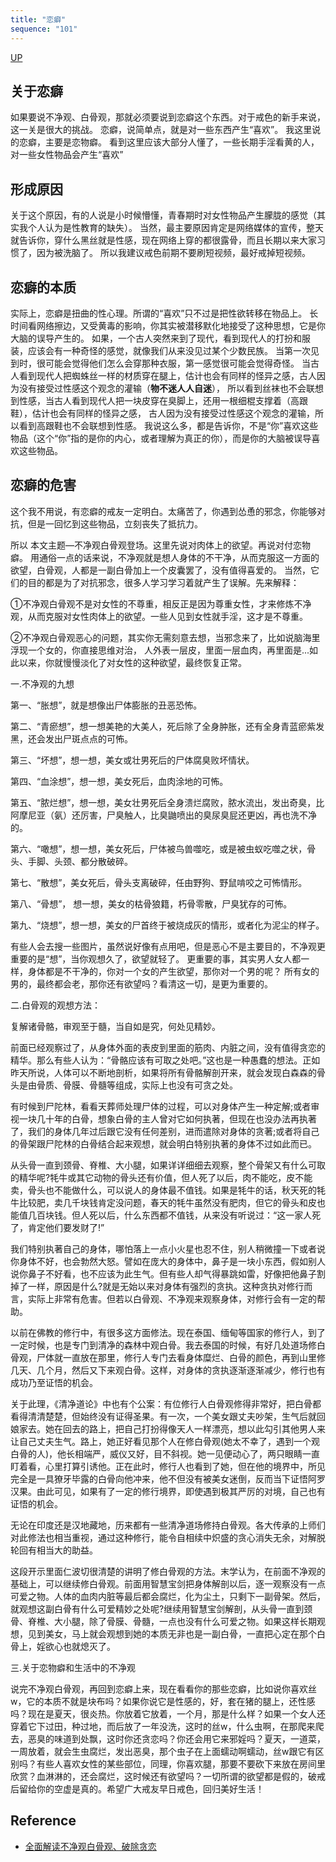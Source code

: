 ```yaml
---
title: "恋癖"
sequence: "101"
---
```


[UP](/thyself/thyself-home.html)

## 关于恋癖

如果要说不净观、白骨观，那就必须要说到恋癖这个东西。对于戒色的新手来说，这一关是很大的挑战。
恋癖，说简单点，就是对一些东西产生“喜欢”。
我这里说的恋癖，主要是恋物癖。
看到这里应该大部分人懂了，一些长期手淫看黄的人，对一些女性物品会产生“喜欢”

## 形成原因

关于这个原因，有的人说是小时候懵懂，青春期时对女性物品产生朦胧的感觉（其实我个人认为是性教育的缺失）。
当然，最主要原因肯定是网络媒体的宣传，整天就告诉你，穿什么黑丝就是性感，现在网络上穿的都很露骨，而且长期以来大家习惯了，因为被洗脑了。
所以我建议戒色前期不要刷短视频，最好戒掉短视频。

## 恋癖的本质

实际上，恋癖是扭曲的性心理。所谓的“喜欢”只不过是把性欲转移在物品上。
长时间看网络擦边，又受黄毒的影响，你其实被潜移默化地接受了这种思想，它是你大脑的误导产生的。
如果，一个古人突然来到了现代，看到现代人的打扮和服装，应该会有一种奇怪的感觉，就像我们从来没见过某个少数民族。
当第一次见到时，很可能会觉得他们怎么会穿那种衣服，第一感觉很可能会觉得奇怪。
当古人看到现代人把蜘蛛丝一样的材质穿在腿上，估计也会有同样的怪异之感，古人因为没有接受过性感这个观念的灌输（**物不迷人人自迷**），
所以看到丝袜也不会联想到性感，当古人看到现代人把一块皮穿在臭脚上，还用一根细棍支撑着（高跟鞋），估计也会有同样的怪异之感，
古人因为没有接受过性感这个观念的灌输，所以看到高跟鞋也不会联想到性感。
我说这么多，都是告诉你，不是“你”喜欢这些物品（这个“你”指的是你的内心，或者理解为真正的你），而是你的大脑被误导喜欢这些物品。
 

## 恋癖的危害

这个我不用说，有恋癖的戒友一定明白。太痛苦了，你遇到怂恿的邪念，你能够对抗，但是一回忆到这些物品，立刻丧失了抵抗力。

所以 本文主题—不净观白骨观登场。这里先说对肉体上的欲望。再说对付恋物癖。
用通俗一点的话来说，不净观就是想人身体的不干净，从而克服这一方面的欲望，白骨观，人都是一副白骨加上一个皮囊罢了，没有值得喜爱的。
当然，它们的目的都是为了对抗邪念，很多人学习学习着就产生了误解。先来解释：

①不净观白骨观不是对女性的不尊重，相反正是因为尊重女性，才来修炼不净观，从而克服对女性肉体上的欲望。一些人见到女性就手淫，这才是不尊重。

②不净观白骨观恶心的问题，其实你无需刻意去想，当邪念来了，比如说脑海里浮现一个女的，你直接思维对治，
人外表一层皮，里面一层血肉，再里面是...如此以来，你就慢慢淡化了对女性的这种欲望，最终恢复正常。

一.不净观的九想

第一、“胀想”，就是想像出尸体膨胀的丑恶恐怖。

第二、“青瘀想”，想一想美艳的大美人，死后除了全身肿胀，还有全身青蓝瘀紫发黑，还会发出尸斑点点的可怖。

第三、“坏想”，想一想，美女或壮男死后的尸体腐臭败坏情状。

第四、“血涂想”，想一想，美女死后，血肉涂地的可怖。

第五、“脓烂想”，想一想，美女壮男死后全身溃烂腐败，脓水流出，发出奇臭，比阿摩尼亚（氨）还厉害，尸臭触人，比臭鼬喷出的臭尿臭屁还更凶，再也洗不净的。

第六、“噉想”，想一想，美女死后，尸体被鸟兽噬吃，或是被虫蚁吃噬之状，骨头、手脚、头颈、都分散破碎。

第七、“散想”，美女死后，骨头支离破碎，任由野狗、野鼠啃咬之可怖情形。

第八、“骨想”， 想一想，美女的枯骨狼籍，朽骨零散，尸臭犹存的可怖。

第九、“烧想”，想一想，美女的尸首终于被烧成灰的情形，或者化为泥尘的样子。

有些人会去搜一些图片，虽然说好像有点用吧，但是恶心不是主要目的，不净观更重要的是“想”，当你观想久了，欲望就轻了。
更重要的事，其实男人女人都一样，身体都是不干净的，你对一个女的产生欲望，那你对一个男的呢？
所有女的男的，最终都会老，那你还有欲望吗？看清这一切，是更为重要的。

 



二.白骨观的观想方法：

复解诸骨骼，审观至于髓，当自如是究，何处见精妙。

前面已经观察过了，从身体外面的表皮到里面的筋肉、内脏之间，没有值得贪恋的精华。那么有些人认为：“骨骼应该有可取之处吧。”这也是一种愚蠢的想法。正如昨天所说，人体可以不断地剖析，如果将所有骨骼解剖开来，就会发现白森森的骨头是由骨质、骨膜、骨髓等组成，实际上也没有可贪之处。

有时候到尸陀林，看看天葬师处理尸体的过程，可以对身体产生一种定解;或者审视一块几十年的白骨，想象白骨的主人曾对它如何执著，但现在也没办法再执著了，我们的身体几年过后跟它没有任何差别，进而遣除对身体的贪著;或者将自己的骨架跟尸陀林的白骨结合起来观想，就会明白特别执著的身体不过如此而已。

从头骨一直到颈骨、脊椎、大小腿，如果详详细细去观察，整个骨架又有什么可取的精华呢?牦牛或其它动物的骨头还有价值，但人死了以后，肉不能吃，皮不能卖，骨头也不能做什么，可以说人的身体最不值钱。如果是牦牛的话，秋天死的牦牛比较肥，卖几千块钱肯定没问题，春天的牦牛虽然没有肥肉，但它的骨头和皮也能值几百块钱。但人死以后，什么东西都不值钱，从来没有听说过：“这一家人死了，肯定他们要发财了!”

我们特别执著自己的身体，哪怕落上一点小火星也忍不住，别人稍微撞一下或者说你身体不好，也会勃然大怒。譬如在庞大的身体中，鼻子是一块小东西，假如别人说你鼻子不好看，也不应该为此生气。但有些人却气得暴跳如雷，好像把他鼻子割掉了一样，原因是什么?就是无始以来对身体有强烈的贪执。这种贪执对修行而言，实际上非常有危害。但若以白骨观、不净观来观察身体，对修行会有一定的帮助。

以前在佛教的修行中，有很多这方面修法。现在泰国、缅甸等国家的修行人，到了一定时候，也是专门到清净的森林中观白骨。我去泰国的时候，有好几处道场修白骨观，尸体就一直放在那里，修行人专门去看身体糜烂、白骨的颜色，再到山里修几天、几个月，然后又下来观白骨。这样，对身体的贪执逐渐逐渐减少，修行也有成功乃至证悟的机会。

关于此理，《清净道论》中也有个公案：有位修行人白骨观修得非常好，把白骨都看得清清楚楚，但始终没有证得圣果。有一次，一个美女跟丈夫吵架，生气后就回娘家去。她在回去的路上，把自己打扮得像天人一样漂亮，想以此勾引其他男人来让自己丈夫生气。路上，她正好看见那个人在修白骨观(她太不幸了，遇到一个观白骨的人)，他长相端严，威仪又好，目不斜视。她一见便动心了，两只眼睛一直盯着看，心里打算引诱他。正在此时，修行人也看到了她，但在他的境界中，所见完全是一具獠牙毕露的白骨向他冲来，他不但没有被美女迷倒，反而当下证悟阿罗汉果。由此可见，如果有了一定的修行境界，即使遇到极其严厉的对境，自己也有证悟的机会。

无论在印度还是汉地藏地，历来都有一些清净道场修持白骨观。各大传承的上师们对此修法也相当重视，通过这种修行，能令自相续中炽盛的贪心消失无余，对解脱轮回有相当大的助益。

这段开示里面仁波切很清楚的讲明了修白骨观的方法。末学认为，在前面不净观的基础上，可以继续修白骨观。前面用智慧宝剑把身体解剖以后，逐一观察没有一点可爱之物。人体的血肉内脏等最后都会腐烂，化为尘土，只剩下一副骨架。然后，就观想这副白骨有什么可爱精妙之处呢?继续用智慧宝剑解剖，从头骨一直到颈骨、脊椎、大小腿，除了骨膜、骨髓，一点也没有什么可爱之物。如果这样长期观想，见到美女，马上就会观想到她的本质无非也是一副白骨，一直把心定在那个白骨上，婬欲心也就熄灭了。

三.关于恋物癖和生活中的不净观

说完不净观白骨观，再回到恋癖上来，现在看看你的那些恋癖，比如说你喜欢丝w，它的本质不就是块布吗？如果你说它是性感的，好，套在猪的腿上，还性感吗？现在是夏天，很炎热。你放着它放着，一个月，那是什么样？如果一个女人还穿着它下过田，种过地，而后放了一年没洗，这时的丝w，什么虫啊，在那爬来爬去，恶臭的味道到处飘，这时你还贪恋吗？你还会用它来邪婬吗？夏天，一道菜，一周放着，就会生虫腐烂，发出恶臭，那个虫子在上面蠕动啊蠕动，丝w跟它有区别吗？有些人喜欢女性的某些部位，同理，你喜欢腿，那要不要砍下来放在房间里欣赏？血淋淋的，还会腐烂，这时候还有欲望吗？一切所谓的欲望都是假的，破戒后留给你的空虚是真的。希望广大戒友早日戒色，回归美好生活！

## Reference

- [全面解读不净观白骨观、破除贪恋](https://www.jiexy.com/35843.html)
